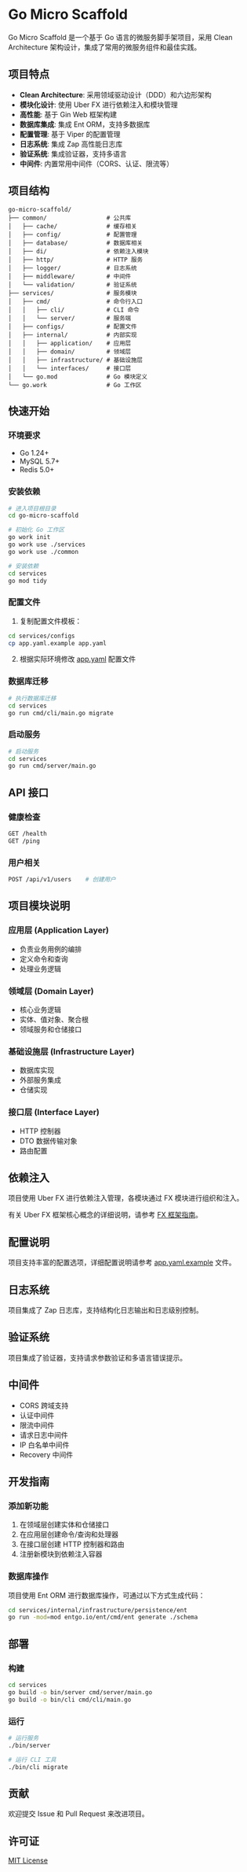 # Go Micro Scaffold

Go Micro Scaffold 是一个基于 Go 语言的微服务脚手架项目，采用 Clean Architecture 架构设计，集成了常用的微服务组件和最佳实践。

## 项目特点

- **Clean Architecture**: 采用领域驱动设计（DDD）和六边形架构
- **模块化设计**: 使用 Uber FX 进行依赖注入和模块管理
- **高性能**: 基于 Gin Web 框架构建
- **数据库集成**: 集成 Ent ORM，支持多数据库
- **配置管理**: 基于 Viper 的配置管理
- **日志系统**: 集成 Zap 高性能日志库
- **验证系统**: 集成验证器，支持多语言
- **中间件**: 内置常用中间件（CORS、认证、限流等）

## 项目结构

```
go-micro-scaffold/
├── common/                 # 公共库
│   ├── cache/              # 缓存相关
│   ├── config/             # 配置管理
│   ├── database/           # 数据库相关
│   ├── di/                 # 依赖注入模块
│   ├── http/               # HTTP 服务
│   ├── logger/             # 日志系统
│   ├── middleware/         # 中间件
│   └── validation/         # 验证系统
├── services/               # 服务模块
│   ├── cmd/                # 命令行入口
│   │   ├── cli/            # CLI 命令
│   │   └── server/         # 服务端
│   ├── configs/            # 配置文件
│   ├── internal/           # 内部实现
│   │   ├── application/    # 应用层
│   │   ├── domain/         # 领域层
│   │   ├── infrastructure/ # 基础设施层
│   │   └── interfaces/     # 接口层
│   └── go.mod              # Go 模块定义
└── go.work                 # Go 工作区
```

## 快速开始

### 环境要求

- Go 1.24+
- MySQL 5.7+
- Redis 5.0+

### 安装依赖

```bash
# 进入项目根目录
cd go-micro-scaffold

# 初始化 Go 工作区
go work init
go work use ./services
go work use ./common

# 安装依赖
cd services
go mod tidy
```

### 配置文件

1. 复制配置文件模板：
```bash
cd services/configs
cp app.yaml.example app.yaml
```

2. 根据实际环境修改 [app.yaml](file:///Users/liubisen/Desktop/sander/Project/my/go-micro-scaffold/services/configs/app.yaml) 配置文件

### 数据库迁移

```bash
# 执行数据库迁移
cd services
go run cmd/cli/main.go migrate
```

### 启动服务

```bash
# 启动服务
cd services
go run cmd/server/main.go
```

## API 接口

### 健康检查

```bash
GET /health
GET /ping
```

### 用户相关

```bash
POST /api/v1/users    # 创建用户
```

## 项目模块说明

### 应用层 (Application Layer)

- 负责业务用例的编排
- 定义命令和查询
- 处理业务逻辑

### 领域层 (Domain Layer)

- 核心业务逻辑
- 实体、值对象、聚合根
- 领域服务和仓储接口

### 基础设施层 (Infrastructure Layer)

- 数据库实现
- 外部服务集成
- 仓储实现

### 接口层 (Interface Layer)

- HTTP 控制器
- DTO 数据传输对象
- 路由配置

## 依赖注入

项目使用 Uber FX 进行依赖注入管理，各模块通过 FX 模块进行组织和注入。

有关 Uber FX 框架核心概念的详细说明，请参考 [FX 框架指南](FX_FRAMEWORK_GUIDE.md)。

## 配置说明

项目支持丰富的配置选项，详细配置说明请参考 [app.yaml.example](file:///Users/liubisen/Desktop/sander/Project/my/go-micro-scaffold/services/configs/app.yaml.example) 文件。

## 日志系统

项目集成了 Zap 日志库，支持结构化日志输出和日志级别控制。

## 验证系统

项目集成了验证器，支持请求参数验证和多语言错误提示。

## 中间件

- CORS 跨域支持
- 认证中间件
- 限流中间件
- 请求日志中间件
- IP 白名单中间件
- Recovery 中间件

## 开发指南

### 添加新功能

1. 在领域层创建实体和仓储接口
2. 在应用层创建命令/查询和处理器
3. 在接口层创建 HTTP 控制器和路由
4. 注册新模块到依赖注入容器

### 数据库操作

项目使用 Ent ORM 进行数据库操作，可通过以下方式生成代码：

```bash
cd services/internal/infrastructure/persistence/ent
go run -mod=mod entgo.io/ent/cmd/ent generate ./schema
```

## 部署

### 构建

```bash
cd services
go build -o bin/server cmd/server/main.go
go build -o bin/cli cmd/cli/main.go
```

### 运行

```bash
# 运行服务
./bin/server

# 运行 CLI 工具
./bin/cli migrate
```

## 贡献

欢迎提交 Issue 和 Pull Request 来改进项目。

## 许可证

[MIT License](LICENSE)